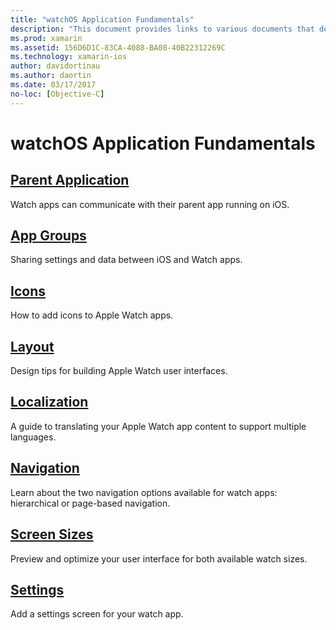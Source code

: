 ```yaml
---
title: "watchOS Application Fundamentals"
description: "This document provides links to various documents that describe concepts fundamental to watchOS application development using Xamarin."
ms.prod: xamarin
ms.assetid: 156D6D1C-83CA-4088-BA08-40B22312269C
ms.technology: xamarin-ios
author: davidortinau
ms.author: daortin
ms.date: 03/17/2017
no-loc: [Objective-C]
---
```


# watchOS Application Fundamentals

## [Parent Application](~/ios/watchos/app-fundamentals/parent-app.md)

Watch apps can communicate with their parent app running on iOS.

## [App Groups](~/ios/watchos/app-fundamentals/app-groups.md)

Sharing settings and data between iOS and Watch apps.

## [Icons](~/ios/watchos/app-fundamentals/icons.md)

How to add icons to Apple Watch apps.

## [Layout](~/ios/watchos/app-fundamentals/layout.md)

Design tips for building Apple Watch user interfaces.

## [Localization](~/ios/watchos/app-fundamentals/localization.md)

A guide to translating your Apple Watch app content to support multiple languages.

## [Navigation](~/ios/watchos/app-fundamentals/navigation.md)

Learn about the two navigation options available for watch apps:
  hierarchical or page-based navigation.

## [Screen Sizes](~/ios/watchos/app-fundamentals/screen-sizes.md)

Preview and optimize your user interface for both available watch sizes.

## [Settings](~/ios/watchos/app-fundamentals/settings.md)

Add a settings screen for your watch app.
